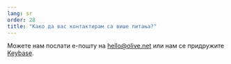 ```yaml
---
lang: sr
order: 28
title: "Како да вас контактирам са више питања?"
---
```


Можете нам послати е-пошту на [hello@olive.net](mailto:hello@olive.net) или нам се придружите [Keybase](https://keybase.io/team/olive_network.public).
